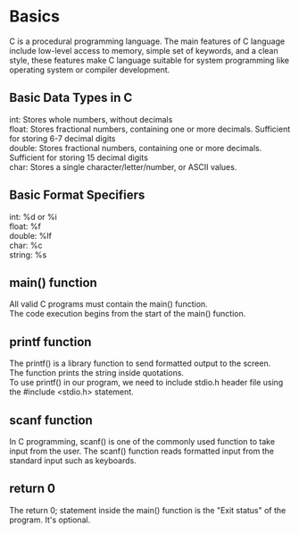 # Basics
C is a procedural programming language.
 The main features of C language include low-level access to memory, simple set of keywords, and a clean style, these features make C language suitable for system programming like operating system or compiler development.

## Basic Data Types in C
int: Stores whole numbers, without decimals  
float: Stores fractional numbers, containing one or more decimals. Sufficient for storing 6-7 decimal digits  
double: Stores fractional numbers, containing one or more decimals. Sufficient for storing 15 decimal digits  
char: Stores a single character/letter/number, or ASCII values.

## Basic Format Specifiers
int: %d or %i  
float: %f  
double: %lf  
char: %c  
string: %s

## main() function
All valid C programs must contain the main() function.  
The code execution begins from the start of the main() function.

## printf function
The printf() is a library function to send formatted output to the screen.  
The function prints the string inside quotations.  
To use printf() in our program, we need to include stdio.h header file using the #include <stdio.h> statement.

## scanf function
In C programming, scanf() is one of the commonly used function to take input from the user. The scanf() function reads formatted input from the standard input such as keyboards.

## return 0
The return 0; statement inside the main() function is the "Exit status" of the program. It's optional.
